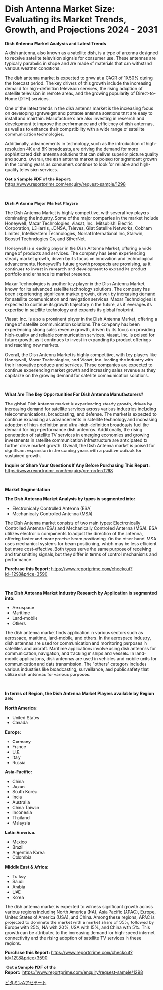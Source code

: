 <p><h1>Dish Antenna Market Size: Evaluating its Market Trends, Growth, and Projections 2024 - 2031</h1></p><p><strong>Dish Antenna Market Analysis and Latest Trends</strong></p>
<p><p>A dish antenna, also known as a satellite dish, is a type of antenna designed to receive satellite television signals for consumer use. These antennas are typically parabolic in shape and are made of materials that can withstand various weather conditions.</p><p>The dish antenna market is expected to grow at a CAGR of 10.50% during the forecast period. The key drivers of this growth include the increasing demand for high-definition television services, the rising adoption of satellite television in remote areas, and the growing popularity of Direct-to-Home (DTH) services.</p><p>One of the latest trends in the dish antenna market is the increasing focus on developing lightweight and portable antenna solutions that are easy to install and maintain. Manufacturers are also investing in research and development to improve the performance and efficiency of dish antennas, as well as to enhance their compatibility with a wide range of satellite communication technologies.</p><p>Additionally, advancements in technology, such as the introduction of high-resolution 4K and 8K broadcasts, are driving the demand for more sophisticated dish antenna solutions that can deliver superior picture quality and sound. Overall, the dish antenna market is poised for significant growth in the coming years as consumers continue to look for reliable and high-quality television services.</p></p>
<p><strong>Get a Sample PDF of the Report:&nbsp;</strong> <a href="https://www.reportprime.com/enquiry/request-sample/1298">https://www.reportprime.com/enquiry/request-sample/1298</a></p>
<p>&nbsp;</p>
<p><strong>Dish Antenna Major Market Players</strong></p>
<p><p>The Dish Antenna Market is highly competitive, with several key players dominating the industry. Some of the major companies in the market include Honeywell, Maxar Technologies, Viasat, Inc., Mitsubishi Electric Corporation, L3Harris, JONSA, Televes, Gilat Satellite Networks, Cobham Limited, Intellisystem Technologies, Norsat International Inc, Starwin, Boostel Technologies Co, and SilverNet.</p><p>Honeywell is a leading player in the Dish Antenna Market, offering a wide range of products and services. The company has been experiencing steady market growth, driven by its focus on innovation and technological advancements. Honeywell's future growth prospects are promising, as it continues to invest in research and development to expand its product portfolio and enhance its market presence.</p><p>Maxar Technologies is another key player in the Dish Antenna Market, known for its advanced satellite technology solutions. The company has been experiencing significant market growth, driven by increasing demand for satellite communication and navigation services. Maxar Technologies is expected to continue its growth trajectory in the future, as it leverages its expertise in satellite technology and expands its global footprint.</p><p>Viasat, Inc. is also a prominent player in the Dish Antenna Market, offering a range of satellite communication solutions. The company has been experiencing strong sales revenue growth, driven by its focus on providing high-quality and reliable communication services. Viasat, Inc. is poised for future growth, as it continues to invest in expanding its product offerings and reaching new markets.</p><p>Overall, the Dish Antenna Market is highly competitive, with key players like Honeywell, Maxar Technologies, and Viasat, Inc. leading the industry with their innovative products and services. These companies are expected to continue experiencing market growth and increasing sales revenue as they capitalize on the growing demand for satellite communication solutions.</p></p>
<p>&nbsp;</p>
<p><strong>What Are The Key Opportunities For Dish Antenna Manufacturers?</strong></p>
<p><p>The global Dish Antenna market is experiencing steady growth, driven by increasing demand for satellite services across various industries including telecommunications, broadcasting, and defense. The market is expected to continue expanding as advancements in satellite technology and increasing adoption of high-definition and ultra-high-definition broadcasts fuel the demand for high-performance dish antennas. Additionally, the rising penetration of satellite TV services in emerging economies and growing investments in satellite communication infrastructure are anticipated to further drive market growth. Overall, the Dish Antenna market is poised for significant expansion in the coming years with a positive outlook for sustained growth.</p></p>
<p><strong>Inquire or Share Your Questions If Any Before Purchasing This Report:</strong> <a href="https://www.reportprime.com/enquiry/pre-order/1298">https://www.reportprime.com/enquiry/pre-order/1298</a></p>
<p>&nbsp;</p>
<p><strong>Market Segmentation</strong></p>
<p><strong>The Dish Antenna Market Analysis by types is segmented into:</strong></p>
<p><ul><li>Electronically Controlled Antenna (ESA)</li><li>Mechanically Controlled Antenna (MSA)</li></ul></p>
<p><p>The Dish Antenna market consists of two main types: Electronically Controlled Antenna (ESA) and Mechanically Controlled Antenna (MSA). ESA utilizes electronic components to adjust the direction of the antenna, offering faster and more precise beam positioning. On the other hand, MSA uses mechanical systems for beam positioning, which may be less efficient but more cost-effective. Both types serve the same purpose of receiving and transmitting signals, but they differ in terms of control mechanisms and performance.</p></p>
<p><strong>Purchase this Report:&nbsp;</strong><a href="https://www.reportprime.com/checkout?id=1298&price=3590">https://www.reportprime.com/checkout?id=1298&price=3590</a></p>
<p>&nbsp;</p>
<p><strong>The Dish Antenna Market Industry Research by Application is segmented into:</strong></p>
<p><ul><li>Aerospace</li><li>Maritime</li><li>Land-mobile</li><li>Others</li></ul></p>
<p><p>The dish antenna market finds application in various sectors such as aerospace, maritime, land-mobile, and others. In the aerospace industry, dish antennas are used for communication and monitoring purposes in satellites and aircraft. Maritime applications involve using dish antennas for communication, navigation, and tracking in ships and vessels. In land-mobile applications, dish antennas are used in vehicles and mobile units for communication and data transmission. The "others" category includes various industries like broadcasting, surveillance, and public safety that utilize dish antennas for various purposes.</p></p>
<p>&nbsp;</p>
<p><strong>In terms of Region, the Dish Antenna Market Players available by Region are:</strong></p>
<p>
    <p> <strong> North America: </strong>
        <ul>
            <li>United States</li>
            <li>Canada</li>
        </ul>
        </p> 
    <p> <strong> Europe: </strong>
        <ul>
            <li>Germany</li>
            <li>France</li>
            <li>U.K.</li>
            <li>Italy</li>
            <li>Russia</li>
        </ul>
        </p> 
    <p> <strong> Asia-Pacific: </strong>
        <ul>
            <li>China</li>
            <li>Japan</li>
            <li>South Korea</li>
            <li>India</li>
            <li>Australia</li>
            <li>China Taiwan</li>
            <li>Indonesia</li>
            <li>Thailand</li>
            <li>Malaysia</li>
        </ul>
        </p> 
    <p> <strong> Latin America: </strong>
        <ul>
            <li>Mexico</li>
            <li>Brazil</li>
            <li>Argentina Korea</li>
            <li>Colombia</li>
        </ul>
        </p> 
    <p> <strong> Middle East & Africa: </strong>
        <ul>
            <li>Turkey</li>
            <li>Saudi</li>
            <li>Arabia</li>
            <li>UAE</li>
            <li>Korea</li>
        </ul>
    </p>
    </p>
<p><p>The dish antenna market is expected to witness significant growth across various regions including North America (NA), Asia Pacific (APAC), Europe, United States of America (USA), and China. Among these regions, APAC is projected to dominate the market with a market share of 35%, followed by Europe with 25%, NA with 20%, USA with 15%, and China with 5%. This growth can be attributed to the increasing demand for high-speed internet connectivity and the rising adoption of satellite TV services in these regions.</p></p>
<p><strong>Purchase this Report: </strong><a href="https://www.reportprime.com/checkout?id=1298&price=3590">https://www.reportprime.com/checkout?id=1298&price=3590</a></p>
<p>&nbsp;<strong>Get a Sample PDF of the Report:&nbsp;&nbsp;</strong><a href="https://www.reportprime.com/enquiry/request-sample/1298">https://www.reportprime.com/enquiry/request-sample/1298</a></p>
<p><strong></strong></p>
<p><p><a href="https://github.com/lababdou/Market-Research-Report-List-3/blob/main/53351729242.md">ビタミンAアセテート</a></p></p>